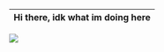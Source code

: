 
|Hi there, idk what im doing here|
|----|
![](https://dcbadge.limes.pink/api/shield/483902533677613057)
 
